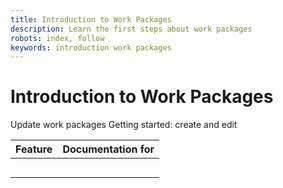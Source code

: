 ```yaml
---
title: Introduction to Work Packages
description: Learn the first steps about work packages
robots: index, follow
keywords: introduction work packages
---
```


# Introduction to Work Packages

Update work packages Getting started: create and edit

| Feature | Documentation for |
| ------- | ----------------- |
|         |                   |
|         |                   |
|         |                   |
|         |                   |
|         |                   |



